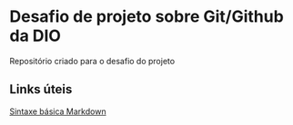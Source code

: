 # Desafio de projeto sobre Git/Github da DIO
Repositório criado para o desafio do projeto

## Links úteis
[Sintaxe básica Markdown](https://www.markdownguide.org/basic-syntax/)
